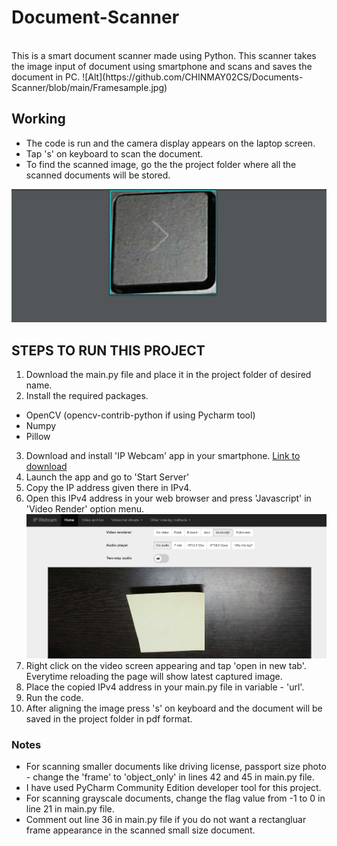 # Document-Scanner
<br>
This is a smart document scanner made using Python.
This scanner takes the image input of document using smartphone and scans and saves the document in PC.
![Alt](https://github.com/CHINMAY02CS/Documents-Scanner/blob/main/Framesample.jpg)

## Working 
* The code is run and the camera display appears on the laptop screen.
* Tap 's' on keyboard to scan the document.
* To find the scanned image, go the the project folder where all the scanned documents will be stored.

![Alt](https://github.com/CHINMAY02CS/Documents-Scanner/blob/main/Objectonlysample.jpg)


## STEPS TO RUN THIS PROJECT

1. Download the main.py file and place it in the project folder of desired name.
2. Install the required packages.
* OpenCV (opencv-contrib-python if using Pycharm tool)
* Numpy
* Pillow
3. Download and install 'IP Webcam' app in your smartphone.
[Link to download](https://play.google.com/store/apps/details?id=com.pas.webcam&hl=en_IN&gl=US)
4. Launch the app and go to 'Start Server'
5. Copy the IP address given there in IPv4.
6. Open this IPv4 address in your web browser and press 'Javascript' in 'Video Render' option menu.
![Alt](https://github.com/CHINMAY02CS/Documents-Scanner/blob/main/ipwebcam.jpg)
7. Right click on the video screen appearing and tap 'open in new tab'. Everytime reloading the page will show latest captured image.
8. Place the copied IPv4 address in your main.py file in variable - 'url'.
9. Run the code.
10. After aligning the image press 's' on keyboard and the document will be saved in the project folder in pdf format.


### Notes

* For scanning smaller documents like driving license, passport size photo - change the 'frame' to 'object_only' in lines 42 and 45 in main.py file.
* I have used PyCharm Community Edition developer tool for this project.
* For scanning grayscale documents, change the flag value from -1 to 0 in line 21 in main.py file.
* Comment out line 36 in main.py file if you do not want a rectangluar frame appearance in the scanned small size document.

